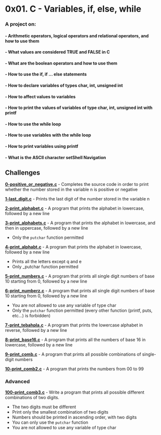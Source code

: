 # 0x01. C  - Variables, if, else, while
   
### A project on:
#### - Arithmetic operators, logical operators and relational operators, and how to use them
#### - What values are considered TRUE and FALSE in C
#### - What are the boolean operators and how to use them
#### - How to use the if, if ... else statements
#### - How to declare variables of types char, int, unsigned int
#### - How to affect values to variables
#### - How to print the values of variables of type char, int, unsigned int with printf
#### - How to use the while loop
#### - How to use variables with the while loop
#### - How to print variables using printf
#### - What is the ASCII character setShell Navigation

## Challenges

 **[0-positive_or_negative.c](0-positive_or_negative.c)** - Completes the source code in order to print whether the number stored in the variable n is positive or negative

 **[1-last_digit.c](1-last_digit.c)** - Prints the last digit of the number stored in the variable n

 **[2-print_alphabet.c](2-print_alphabet.c)** - A program that prints the alphabet in lowercase, followed by a new line

 **[3-print_alphabets.c](3-print_alphabets.c)** - A program that prints the alphabet in lowercase, and then in uppercase, followed by a new line

 - Only the `putchar` function permitted

**[4-print_alphabt.c](4-print_alphabt.c)** - A program that prints the alphabet in lowercase, followed by a new line

- Prints all the letters except q and e
- Only _putchar function permitted

**[5-print_numbers.c](5-print_numbers.c)** - A program that prints all single digit numbers of base 10 starting from 0, followed by a new line

**[6-print_numberz.c](6-print_numberz.c)** - A program that prints all single digit numbers of base 10 starting from 0, followed by a new line

- You are not allowed to use any variable of type char
- Only the `putchar` function permitted (every other function (printf, puts, etc…) is forbidden)

**[7-print_tebahpla.c](7-print_tebahpla.c)** - A program that prints the lowercase alphabet in reverse, followed by a new line

**[8-print_base16.c](8-print_base16.c)** - A program that prints all the numbers of base 16 in lowercase, followed by a new line

**[9-print_comb.c](9-print_comb.c)** - A program that prints all possible combinations of single-digit numbers

**[10-print_comb2.c](10-print_comb2.c)** - A program that prints the numbers from 00 to 99

### Advanced
**[100-print_comb3.c](100-print_comb3.c)** - Write a program that prints all possible different combinations of two digits.
- The two digits must be different
- Print only the smallest combination of two digits
- Numbers should be printed in ascending order, with two digits
- You can only use the `putchar` function
- You are not allowed to use any variable of type char

